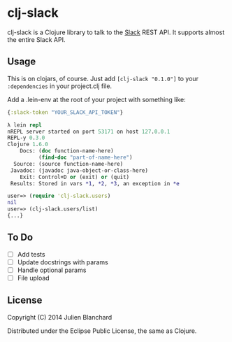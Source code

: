 # clj-slack

clj-slack is a Clojure library to talk to the [Slack](http://slack.com) REST API. It supports almost the entire Slack API.

## Usage

This is on clojars, of course. Just add ```[clj-slack "0.1.0"]``` to your ```:dependencies``` in your project.clj file.

Add a .lein-env at the root of your project with something like:

```clojure
{:slack-token "YOUR_SLACK_API_TOKEN"}
```

```clojure
λ lein repl
nREPL server started on port 53171 on host 127.0.0.1
REPL-y 0.3.0
Clojure 1.6.0
    Docs: (doc function-name-here)
          (find-doc "part-of-name-here")
  Source: (source function-name-here)
 Javadoc: (javadoc java-object-or-class-here)
    Exit: Control+D or (exit) or (quit)
 Results: Stored in vars *1, *2, *3, an exception in *e

user=> (require 'clj-slack.users)
nil
user=> (clj-slack.users/list)
{...}
```

## To Do
- [ ] Add tests
- [ ] Update docstrings with params
- [ ] Handle optional params
- [ ] File upload

## License

Copyright (C) 2014 Julien Blanchard

Distributed under the Eclipse Public License, the same as Clojure.
